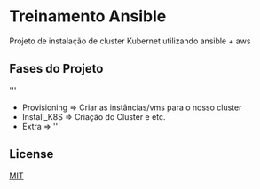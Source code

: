 # Treinamento Ansible

Projeto de instalação de cluster Kubernet utilizando ansible + aws

## Fases do Projeto
'''
- Provisioning => Criar as instâncias/vms para o nosso cluster
- Install_K8S => Criação do Cluster e etc.
- Extra => 
'''

## License
[MIT](https://choosealicense.com/licenses/mit/)
